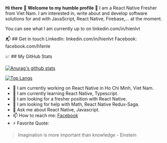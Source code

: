 **Hi there** 👋
**Welcome to my humble profile** 🤔 
I am a React Native Fresher from Viet Nam. I am interested in, write about and develop software solutions for and with JavaScript, React Native, Firebase,... at the moment.

You can see what I am currently up to on linkedin.com/in/hienlvt


📬 ## Get in touch
LinkedIn: linkedin.com/in/hienlvt
Facebook: facebook.com/h1enle

📈 ## My GitHub Stats

[![Anurag's github stats](https://github-readme-stats.vercel.app/api?username=hienle2703&theme=calm&show_icons=true)](https://github.com/anuraghazra/github-readme-stats)

[![Top Langs](https://github-readme-stats.vercel.app/api/top-langs/?username=hienle2703&layout=compact&theme=calm)](https://github.com/anuraghazra/github-readme-stats)


- 🔭 I am currently working on React Native in Ho Chi Minh, Viet Nam.
- 🌱 I am currently learning React Native, Typescript.
- 👯 I am looking for a fresher position with React Native.
- 🤔 I am looking for help with Math, React Native Redux-Saga.
- 💬 Ask me about React Native, Javascript.
- 📫 How to reach me: [Facebook](https://www.facebook.com/h1enle)
- ⚡ Favorite Quote: 
> Imagination is more important than knowledge - Einstein
